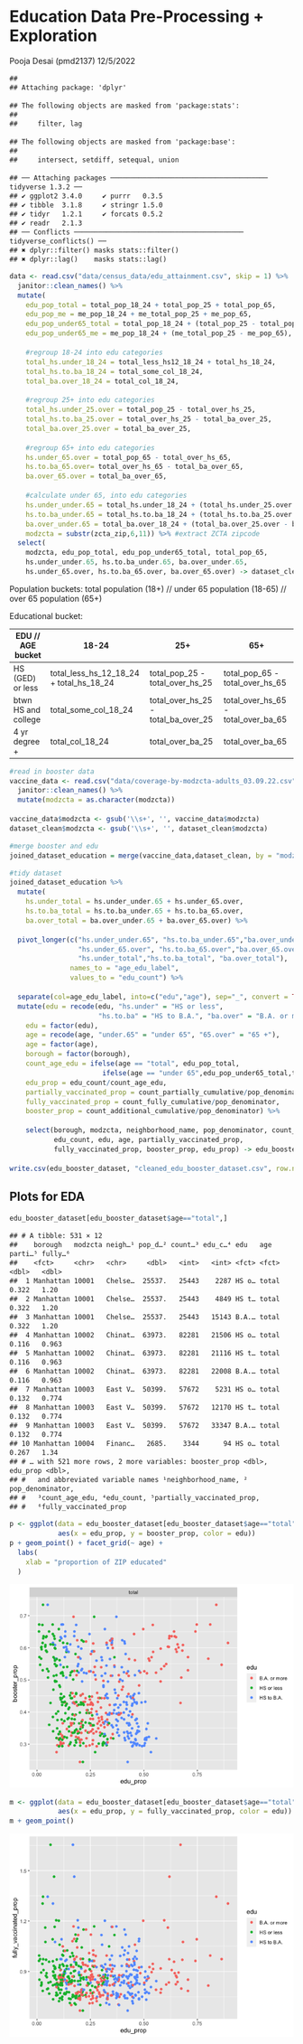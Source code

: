 Education Data Pre-Processing + Exploration
================
Pooja Desai (pmd2137)
12/5/2022

    ## 
    ## Attaching package: 'dplyr'

    ## The following objects are masked from 'package:stats':
    ## 
    ##     filter, lag

    ## The following objects are masked from 'package:base':
    ## 
    ##     intersect, setdiff, setequal, union

    ## ── Attaching packages ─────────────────────────────────────── tidyverse 1.3.2 ──
    ## ✔ ggplot2 3.4.0     ✔ purrr   0.3.5
    ## ✔ tibble  3.1.8     ✔ stringr 1.5.0
    ## ✔ tidyr   1.2.1     ✔ forcats 0.5.2
    ## ✔ readr   2.1.3     
    ## ── Conflicts ────────────────────────────────────────── tidyverse_conflicts() ──
    ## ✖ dplyr::filter() masks stats::filter()
    ## ✖ dplyr::lag()    masks stats::lag()

``` r
data <- read.csv("data/census_data/edu_attainment.csv", skip = 1) %>%
  janitor::clean_names() %>%
  mutate(
    edu_pop_total = total_pop_18_24 + total_pop_25 + total_pop_65,
    edu_pop_me = me_pop_18_24 + me_total_pop_25 + me_pop_65, 
    edu_pop_under65_total = total_pop_18_24 + (total_pop_25 - total_pop_65),
    edu_pop_under65_me = me_pop_18_24 + (me_total_pop_25 - me_pop_65),
    
    #regroup 18-24 into edu categories
    total_hs.under_18_24 = total_less_hs12_18_24 + total_hs_18_24,
    total_hs.to.ba_18_24 = total_some_col_18_24,
    total_ba.over_18_24 = total_col_18_24,
    
    #regroup 25+ into edu categories
    total_hs.under_25.over = total_pop_25 - total_over_hs_25,
    total_hs.to.ba_25.over = total_over_hs_25 - total_ba_over_25,
    total_ba.over_25.over = total_ba_over_25,
    
    #regroup 65+ into edu categories
    hs.under_65.over = total_pop_65 - total_over_hs_65,
    hs.to.ba_65.over= total_over_hs_65 - total_ba_over_65,
    ba.over_65.over = total_ba_over_65,
    
    #calculate under 65, into edu categories
    hs.under_under.65 = total_hs.under_18_24 + (total_hs.under_25.over - hs.under_65.over),
    hs.to.ba_under.65 = total_hs.to.ba_18_24 + (total_hs.to.ba_25.over - hs.to.ba_65.over),
    ba.over_under.65 = total_ba.over_18_24 + (total_ba.over_25.over - ba.over_65.over),
    modzcta = substr(zcta_zip,6,11)) %>% #extract ZCTA zipcode
  select(
    modzcta, edu_pop_total, edu_pop_under65_total, total_pop_65,
    hs.under_under.65, hs.to.ba_under.65, ba.over_under.65,
    hs.under_65.over, hs.to.ba_65.over, ba.over_65.over) -> dataset_clean #export truncated dataset
```

Population buckets: total population (18+) // under 65 population
(18-65) // over 65 population (65+)

Educational bucket:

| EDU // AGE bucket   | 18-24                                   | 25+                                 | 65+                                 |
|---------------------|-----------------------------------------|-------------------------------------|-------------------------------------|
| HS (GED) or less    | total_less_hs_12_18_24 + total_hs_18_24 | total_pop_25 - total_over_hs_25     | total_pop_65 - total_over_hs_65     |
| btwn HS and college | total_some_col_18_24                    | total_over_hs_25 - total_ba_over_25 | total_over_hs_65 - total_over_ba_65 |
| 4 yr degree +       | total_col_18_24                         | total_over_ba_25                    | total_over_ba_65                    |

``` r
#read in booster data
vaccine_data <- read.csv("data/coverage-by-modzcta-adults_03.09.22.csv") %>% 
  janitor::clean_names() %>%
  mutate(modzcta = as.character(modzcta))

vaccine_data$modzcta <- gsub('\\s+', '', vaccine_data$modzcta)
dataset_clean$modzcta <- gsub('\\s+', '', dataset_clean$modzcta)
```

``` r
#merge booster and edu
joined_dataset_education = merge(vaccine_data,dataset_clean, by = "modzcta", all.x = TRUE)
```

``` r
#tidy dataset
joined_dataset_education %>%
  mutate(
    hs.under_total = hs.under_under.65 + hs.under_65.over,
    hs.to.ba_total = hs.to.ba_under.65 + hs.to.ba_65.over,
    ba.over_total = ba.over_under.65 + ba.over_65.over) %>%
  
  pivot_longer(c("hs.under_under.65", "hs.to.ba_under.65","ba.over_under.65", 
                 "hs.under_65.over", "hs.to.ba_65.over","ba.over_65.over",
                 "hs.under_total","hs.to.ba_total", "ba.over_total"), 
               names_to = "age_edu_label", 
               values_to = "edu_count") %>%
  
  separate(col=age_edu_label, into=c("edu","age"), sep="_", convert = TRUE) %>%
  mutate(edu = recode(edu, "hs.under" = "HS or less", 
                      "hs.to.ba" = "HS to B.A.", "ba.over" = "B.A. or more"),
    edu = factor(edu),
    age = recode(age, "under.65" = "under 65", "65.over" = "65 +"),
    age = factor(age),
    borough = factor(borough),
    count_age_edu = ifelse(age == "total", edu_pop_total, 
                       ifelse(age == "under 65",edu_pop_under65_total,total_pop_65)),
    edu_prop = edu_count/count_age_edu,
    partially_vaccinated_prop = count_partially_cumulative/pop_denominator,
    fully_vaccinated_prop = count_fully_cumulative/pop_denominator,
    booster_prop = count_additional_cumulative/pop_denominator) %>%

    select(borough, modzcta, neighborhood_name, pop_denominator, count_age_edu,
           edu_count, edu, age, partially_vaccinated_prop,
           fully_vaccinated_prop, booster_prop, edu_prop) -> edu_booster_dataset

write.csv(edu_booster_dataset, "cleaned_edu_booster_dataset.csv", row.names=FALSE)
```

## Plots for EDA

``` r
edu_booster_dataset[edu_booster_dataset$age=="total",]
```

    ## # A tibble: 531 × 12
    ##    borough   modzcta neigh…¹ pop_d…² count…³ edu_c…⁴ edu   age   parti…⁵ fully…⁶
    ##    <fct>     <chr>   <chr>     <dbl>   <int>   <int> <fct> <fct>   <dbl>   <dbl>
    ##  1 Manhattan 10001   Chelse…  25537.   25443    2287 HS o… total   0.322   1.20 
    ##  2 Manhattan 10001   Chelse…  25537.   25443    4849 HS t… total   0.322   1.20 
    ##  3 Manhattan 10001   Chelse…  25537.   25443   15143 B.A.… total   0.322   1.20 
    ##  4 Manhattan 10002   Chinat…  63973.   82281   21506 HS o… total   0.116   0.963
    ##  5 Manhattan 10002   Chinat…  63973.   82281   21116 HS t… total   0.116   0.963
    ##  6 Manhattan 10002   Chinat…  63973.   82281   22008 B.A.… total   0.116   0.963
    ##  7 Manhattan 10003   East V…  50399.   57672    5231 HS o… total   0.132   0.774
    ##  8 Manhattan 10003   East V…  50399.   57672   12170 HS t… total   0.132   0.774
    ##  9 Manhattan 10003   East V…  50399.   57672   33347 B.A.… total   0.132   0.774
    ## 10 Manhattan 10004   Financ…   2685.    3344      94 HS o… total   0.267   1.34 
    ## # … with 521 more rows, 2 more variables: booster_prop <dbl>, edu_prop <dbl>,
    ## #   and abbreviated variable names ¹​neighborhood_name, ²​pop_denominator,
    ## #   ³​count_age_edu, ⁴​edu_count, ⁵​partially_vaccinated_prop,
    ## #   ⁶​fully_vaccinated_prop

``` r
p <- ggplot(data = edu_booster_dataset[edu_booster_dataset$age=="total",],
            aes(x = edu_prop, y = booster_prop, color = edu))
p + geom_point() + facet_grid(~ age) +
  labs(
    xlab = "proportion of ZIP educated"
  )
```

![](edu-data_pre-processing_files/figure-gfm/unnamed-chunk-3-1.png)<!-- -->

``` r
m <- ggplot(data = edu_booster_dataset[edu_booster_dataset$age=="total",], 
            aes(x = edu_prop, y = fully_vaccinated_prop, color = edu))
m + geom_point()
```

![](edu-data_pre-processing_files/figure-gfm/unnamed-chunk-4-1.png)<!-- -->
